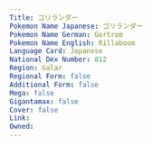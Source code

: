 ```yaml
---
﻿Title: ゴリランダー
Pokemon Name Japanese: ゴリランダー
Pokemon Name German: Gortrom
Pokemon Name English: Rillaboom
Language Card: Japanese
National Dex Number: 812
Region: Galar
Regional Form: false
Additional Form: false
Mega: false
Gigantamax: false
Cover: false
Link: 
Owned: 
---
```

